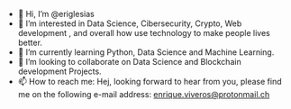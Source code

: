 - 👋 Hi, I’m @eriglesias
- 👀 I’m interested in Data Science, Cibersecurity, Crypto, Web development , and overall how use technology to make people lives better.
- 🌱 I’m currently learning Python, Data Science and Machine Learning.
- 💞️ I’m looking to collaborate on Data Science and Blockchain development Projects. 
- 📫 How to reach me: Hej, looking forward to hear from you, please find me on the following e-mail address: enrique.viveros@protonmail.ch

<!---
eriglesias/eriglesias is a ✨ special ✨ repository because its `README.md` (this file) appears on your GitHub profile.
You can click the Preview link to take a look at your changes.
--->
